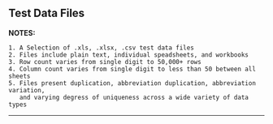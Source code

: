 ## Test Data Files

**NOTES:**

    1. A Selection of .xls, .xlsx, .csv test data files
    2. Files include plain text, individual speadsheets, and workbooks
    3. Row count varies from single digit to 50,000+ rows
    4. Column count varies from single digit to less than 50 between all sheets
    5. Files present duplication, abbreviation duplication, abbreviation variation, 
       and varying degress of uniqueness across a wide variety of data types 
***
